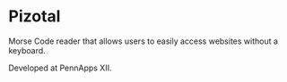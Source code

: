 # Pizotal

Morse Code reader that allows users to easily access websites without a keyboard. 

Developed at PennApps XII. 
